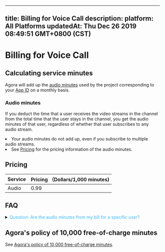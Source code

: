 
---
title: Billing for Voice Call
description: 
platform: All Platforms
updatedAt: Thu Dec 26 2019 08:49:51 GMT+0800 (CST)
---
# Billing for Voice Call
## Calculating service minutes


Agora will add up the [audio minutes](#amin) used by the project corresponding to your [App ID](https://console.agora.io/) on a monthly basis.








> 

### <a name="amin"></a>Audio minutes 

If you deduct the time that a user receives the video streams in the channel from the total time that the user stays in the channel, you get the audio minutes of that user, regardless of whether that user subscribes to any audio stream. 

<div class="alert note"><li>Your audio minutes do not add up, even if you subscribe to multiple audio streams. </li><li>See <a href="#billing">Pricing</a> for the pricing information of the audio minutes. </li></div>






## Pricing



| Service<a name="billing"></a> | Pricing （Dollars/1,000 minutes) |
| :---------------------------- | :------------------------------- |
| Audio                         | 0.99                             |











## FAQ



<details>
	<summary><font color="#3ab7f8">Question: Are the audio minutes from my bill for a specific user?</font></summary>

No. The audio minutes that you see from your bill are the sum of the audio minutes used by all users under your Agora account. In other words, the audio minutes are <i>not</i> for a specific user or users in a specific channel.  

</details>








## Agora's policy of 10,000 free-of-charge minutes

See [Agora's policy of 10,000 free-of-charge minutes](https://docs.agora.io/en/faq/billing_free).

